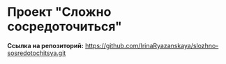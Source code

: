 # Проект "Сложно сосредоточиться"

**Ссылка на репозиторий:**
https://github.com/IrinaRyazanskaya/slozhno-sosredotochitsya.git